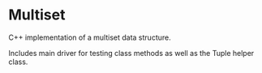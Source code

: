 # Multiset
C++ implementation of a multiset data structure.

Includes main driver for testing class methods as well as the Tuple helper class.
